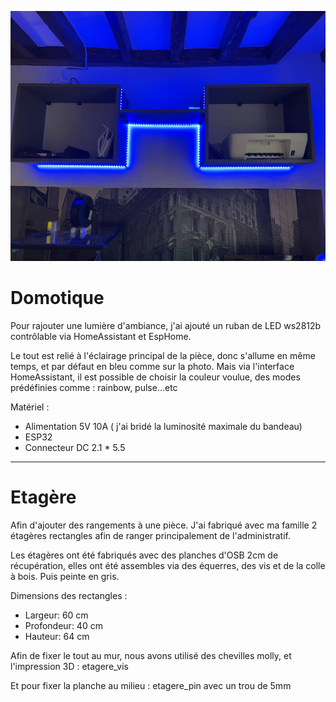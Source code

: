 <p align="center">
  <img src=etagere.jpg height = "400" >
</p>

# Domotique

Pour rajouter une lumière d'ambiance, j'ai ajouté un ruban de LED ws2812b contrôlable via HomeAssistant et EspHome.

Le tout est relié à l'éclairage principal de la pièce, donc s'allume en même temps, et par défaut en bleu comme sur la photo.
Mais via l'interface HomeAssistant, il est possible de choisir la couleur voulue, des modes prédéfinies comme : rainbow, pulse...etc

Matériel : 
- Alimentation 5V 10A ( j'ai bridé la luminosité maximale du bandeau)
- ESP32
- Connecteur DC 2.1 * 5.5

---
# Etagère

Afin d'ajouter des rangements à une pièce. J'ai fabriqué avec ma famille 2 étagères rectangles afin de ranger principalement de l'administratif.

Les étagères ont été fabriqués avec des planches d'OSB 2cm de récupération, elles ont été assembles via des équerres, des vis et de la colle à bois. Puis peinte en gris.

Dimensions des rectangles :
- Largeur: 60 cm
- Profondeur: 40 cm
- Hauteur: 64 cm

Afin de fixer le tout au mur, nous avons utilisé des chevilles molly, et l'impression 3D : etagere_vis

Et pour fixer la planche au milieu : etagere_pin avec un trou de 5mm
